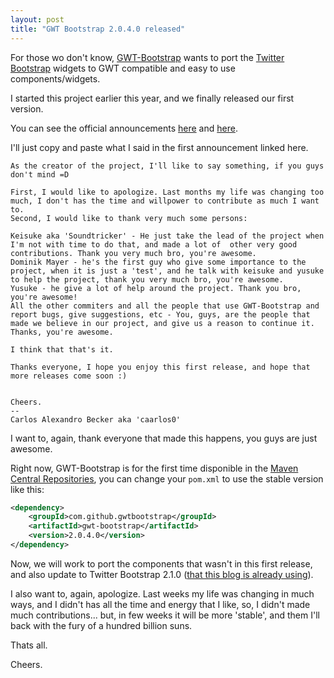 ```yaml
---
layout: post
title: "GWT Bootstrap 2.0.4.0 released"
---
```


For those wo don't know, [GWT-Bootstrap](http://gwtbootstrap.github.com) wants to port the [Twitter Bootstrap]() widgets to GWT compatible and easy to use components/widgets.

I started this project earlier this year, and we finally released our first version.

You can see the official announcements [here](https://groups.google.com/forum/?fromgroups#!topic/google-web-toolkit/3139Fyc_x3o%5B1-25%5D) and [here](https://groups.google.com/forum/?fromgroups#!topic/gwt-bootstrap/yTjUxMe9eUg%5B1-25%5D).

I'll just copy and paste what I said in the first announcement linked here.

	As the creator of the project, I'll like to say something, if you guys don't mind =D

	First, I would like to apologize. Last months my life was changing too much, I don't has the time and willpower to contribute as much I want to.
	Second, I would like to thank very much some persons:

	Keisuke aka 'Soundtricker' - He just take the lead of the project when I'm not with time to do that, and made a lot of  other very good contributions. Thank you very much bro, you're awesome.
	Dominik Mayer - he's the first guy who give some importance to the project, when it is just a 'test', and he talk with keisuke and yusuke to help the project, thank you very much bro, you're awesome.
	Yusuke - he give a lot of help around the project. Thank you bro, you're awesome!
	All the other commiters and all the people that use GWT-Bootstrap and report bugs, give suggestions, etc - You, guys, are the people that made we believe in our project, and give us a reason to continue it. Thanks, you're awesome.

	I think that that's it.

	Thanks everyone, I hope you enjoy this first release, and hope that more releases come soon :)


	Cheers.
	--
	Carlos Alexandro Becker aka 'caarlos0'

I want to, again, thank everyone that made this happens, you guys are just awesome.

Right now, GWT-Bootstrap is for the first time disponible in the [Maven Central Repositories](http://search.maven.org/#artifactdetails%7Ccom.github.gwtbootstrap%7Cgwt-bootstrap%7C2.0.4.0%7Cjar), you can change your `pom.xml` to use the stable version like this:

```xml
<dependency>
	<groupId>com.github.gwtbootstrap</groupId>
	<artifactId>gwt-bootstrap</artifactId>
	<version>2.0.4.0</version>
</dependency>
```

Now, we will work to port the components that wasn't in this first release, and also update to Twitter Bootstrap 2.1.0 ([that this blog is already using](/code/2012/08/11/saturday-hack-upgrading-jekyll-bootstrap-to-upcoming-twitter-bootstrap-210/)).

I also want to, again, apologize. Last weeks my life was changing in much ways, and I didn't has all the time and energy that I like, so, I didn't made much contributions... but, in few weeks it will be more 'stable', and them I'll back with the fury of a hundred billion suns.

Thats all.

Cheers.
